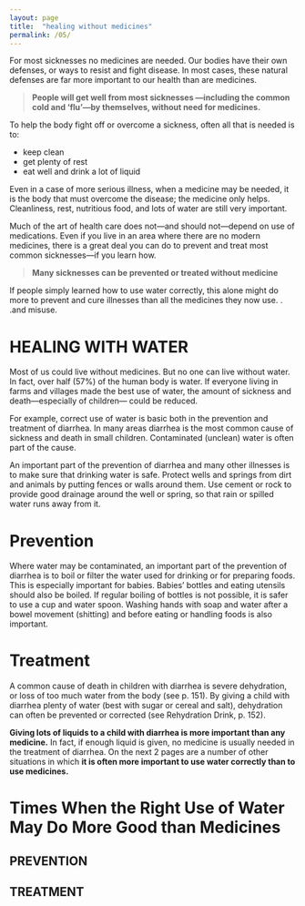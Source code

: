 ```yaml
---
layout: page
title:  "healing without medicines"
permalink: /05/
---
```

For most sicknesses no medicines are needed. Our bodies have their own defenses, or ways to resist and fight disease. In most cases, these natural defenses are far more important to our health than are medicines.

>**People will get well from most sicknesses —including the common cold and ‘flu’—by themselves, without need for medicines.**

To help the body fight off or overcome a sickness, often all that is needed is to:

  - keep clean
  - get plenty of rest
  - eat well and drink a lot of liquid

Even in a case of more serious illness, when a medicine may be needed, it is the body that must overcome the disease; the medicine only helps. Cleanliness, rest, nutritious food, and lots of water are still very important.


Much of the art of health care does not—and should not—depend on use of medications. Even if you live in an area where there are no modern medicines, there is a great deal you can do to prevent and treat most common sicknesses—if you learn how.

>**Many sicknesses can be prevented or treated without medicine**

If people simply learned how to use water correctly, this alone might do more to prevent and cure illnesses than all the medicines they now use. . .and misuse.


# HEALING WITH WATER

Most of us could live without medicines. But no one can live without water. In fact, over half (57%) of the human body is water. If everyone living in farms and villages made the best use of water, the amount of sickness and death—especially of children— could be reduced.

For example, correct use of water is basic both in the prevention and treatment of diarrhea. In many areas diarrhea is the most common cause of sickness and death in small children. Contaminated (unclean) water is often part of the cause.

An important part of the prevention of diarrhea and many other illnesses is to make sure that drinking water is safe. Protect wells and springs from dirt and animals by putting fences or walls around them. Use cement or rock to provide good drainage around the well or spring, so that rain or spilled water runs away from it.

# Prevention

Where water may be contaminated, an  important part of the prevention of diarrhea is to boil or filter the water used for drinking or for preparing foods. This is especially important for babies. Babies’ bottles and eating utensils should also be boiled. If regular boiling of bottles is not possible, it is safer to use a cup and water spoon. Washing hands with soap and water after a bowel movement (shitting) and before eating or handling foods is also important.

# Treatment

A common cause of death in children with diarrhea is severe dehydration, or loss of too much water from the body (see p. 151). By giving a child with diarrhea plenty of water (best with sugar or cereal and salt), dehydration can often be prevented or corrected (see Rehydration Drink, p. 152).


**Giving lots of liquids to a child with diarrhea is more important than any medicine.** In fact, if enough liquid is given, no medicine is usually needed in the treatment of diarrhea.
On the next 2 pages are a number of other situations in which **it is often more important to use water correctly than to use medicines.**


# Times When the Right Use of Water May Do More Good than Medicines

## PREVENTION

## TREATMENT
